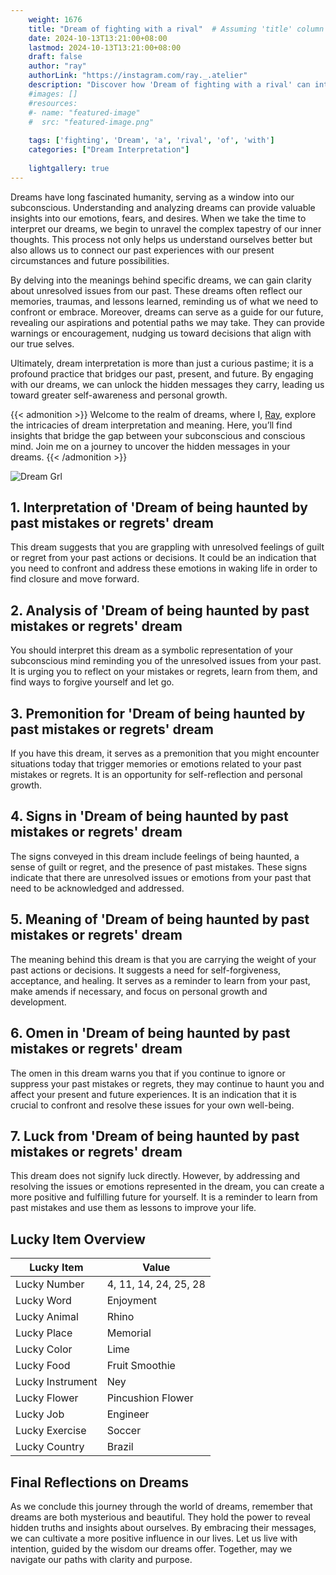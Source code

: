 ```yaml
---
    weight: 1676
    title: "Dream of fighting with a rival"  # Assuming 'title' column exists
    date: 2024-10-13T13:21:00+08:00
    lastmod: 2024-10-13T13:21:00+08:00
    draft: false
    author: "ray"
    authorLink: "https://instagram.com/ray._.atelier"
    description: "Discover how 'Dream of fighting with a rival' can interpret your future and uncover its significant meanings in your life."
    #images: []
    #resources:
    #- name: "featured-image"
    #  src: "featured-image.png"
    
    tags: ['fighting', 'Dream', 'a', 'rival', 'of', 'with']
    categories: ["Dream Interpretation"]
    
    lightgallery: true
---
```

    
Dreams have long fascinated humanity, serving as a window into our subconscious. Understanding and analyzing dreams can provide valuable insights into our emotions, fears, and desires. When we take the time to interpret our dreams, we begin to unravel the complex tapestry of our inner thoughts. This process not only helps us understand ourselves better but also allows us to connect our past experiences with our present circumstances and future possibilities.

By delving into the meanings behind specific dreams, we can gain clarity about unresolved issues from our past. These dreams often reflect our memories, traumas, and lessons learned, reminding us of what we need to confront or embrace. Moreover, dreams can serve as a guide for our future, revealing our aspirations and potential paths we may take. They can provide warnings or encouragement, nudging us toward decisions that align with our true selves.

Ultimately, dream interpretation is more than just a curious pastime; it is a profound practice that bridges our past, present, and future. By engaging with our dreams, we can unlock the hidden messages they carry, leading us toward greater self-awareness and personal growth.

{{< admonition >}}
Welcome to the realm of dreams, where I, [Ray](https://instagram.com/ray._.atelier), explore the intricacies of dream interpretation and meaning. Here, you’ll find insights that bridge the gap between your subconscious and conscious mind. Join me on a journey to uncover the hidden messages in your dreams.
{{< /admonition >}}

![Dream Grl](https://cdn.pixabay.com/photo/2017/11/02/03/35/gothic-2910057_1280.jpg "Dream Grl")

## 1. Interpretation of 'Dream of being haunted by past mistakes or regrets' dream
 This dream suggests that you are grappling with unresolved feelings of guilt or regret from your past actions or decisions. It could be an indication that you need to confront and address these emotions in waking life in order to find closure and move forward.

## 2. Analysis of 'Dream of being haunted by past mistakes or regrets' dream
 You should interpret this dream as a symbolic representation of your subconscious mind reminding you of the unresolved issues from your past. It is urging you to reflect on your mistakes or regrets, learn from them, and find ways to forgive yourself and let go.

## 3. Premonition for 'Dream of being haunted by past mistakes or regrets' dream
 If you have this dream, it serves as a premonition that you might encounter situations today that trigger memories or emotions related to your past mistakes or regrets. It is an opportunity for self-reflection and personal growth.

## 4. Signs in 'Dream of being haunted by past mistakes or regrets' dream
 The signs conveyed in this dream include feelings of being haunted, a sense of guilt or regret, and the presence of past mistakes. These signs indicate that there are unresolved issues or emotions from your past that need to be acknowledged and addressed.

## 5. Meaning of 'Dream of being haunted by past mistakes or regrets' dream
 The meaning behind this dream is that you are carrying the weight of your past actions or decisions. It suggests a need for self-forgiveness, acceptance, and healing. It serves as a reminder to learn from your past, make amends if necessary, and focus on personal growth and development.

## 6. Omen in 'Dream of being haunted by past mistakes or regrets' dream
 The omen in this dream warns you that if you continue to ignore or suppress your past mistakes or regrets, they may continue to haunt you and affect your present and future experiences. It is an indication that it is crucial to confront and resolve these issues for your own well-being.

## 7. Luck from 'Dream of being haunted by past mistakes or regrets' dream
 This dream does not signify luck directly. However, by addressing and resolving the issues or emotions represented in the dream, you can create a more positive and fulfilling future for yourself. It is a reminder to learn from past mistakes and use them as lessons to improve your life.

## Lucky Item Overview
| Lucky Item          | Value              |
|---------------|--------------------|
| Lucky Number        | 4, 11, 14, 24, 25, 28  |
| Lucky Word          | Enjoyment |
| Lucky Animal        | Rhino |
| Lucky Place         | Memorial     |
| Lucky Color         | Lime     |
| Lucky Food          | Fruit Smoothie      |
| Lucky Instrument    | Ney |
| Lucky Flower        | Pincushion Flower    |
| Lucky Job           | Engineer       |
| Lucky Exercise      | Soccer  |
| Lucky Country       | Brazil    |


##  Final Reflections on Dreams

As we conclude this journey through the world of dreams, remember that dreams are both mysterious and beautiful. They hold the power to reveal hidden truths and insights about ourselves. By embracing their messages, we can cultivate a more positive influence in our lives. Let us live with intention, guided by the wisdom our dreams offer. Together, may we navigate our paths with clarity and purpose.
